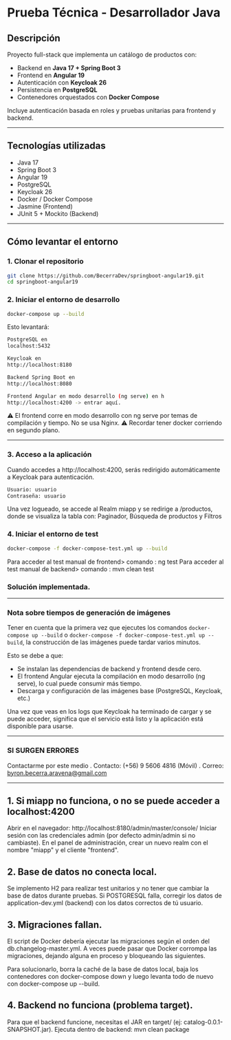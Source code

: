 # Prueba Técnica - Desarrollador Java

## Descripción

Proyecto full-stack que implementa un catálogo de productos con:

- Backend en **Java 17 + Spring Boot 3**  
- Frontend en **Angular 19**  
- Autenticación con **Keycloak 26**  
- Persistencia en **PostgreSQL**  
- Contenedores orquestados con **Docker Compose**  

Incluye autenticación basada en roles y pruebas unitarias para frontend y backend.

---

## Tecnologías utilizadas

- Java 17  
- Spring Boot 3  
- Angular 19  
- PostgreSQL  
- Keycloak 26  
- Docker / Docker Compose  
- Jasmine (Frontend)  
- JUnit 5 + Mockito (Backend)  

---

## Cómo levantar el entorno

### 1. Clonar el repositorio

```bash
git clone https://github.com/BecerraDev/springboot-angular19.git
cd springboot-angular19
```

### 2. Iniciar el entorno de desarrollo
```bash
docker-compose up --build
```
Esto levantará: 

```bash
PostgreSQL en 
localhost:5432

Keycloak en 
http://localhost:8180

Backend Spring Boot en
http://localhost:8080

Frontend Angular en modo desarrollo (ng serve) en h
http://localhost:4200 -> entrar aquí.
```

⚠️ El frontend corre en modo desarrollo con ng serve por temas de compilación y tiempo. No se usa Nginx. 
⚠️ Recordar tener docker corriendo en segundo plano.


---

### 3. Acceso a la aplicación

Cuando accedes a http://localhost:4200, serás redirigido automáticamente a Keycloak para autenticación.

```bash
Usuario: usuario
Contraseña: usuario
```

Una vez logueado, se accede al Realm miapp y se redirige a /productos, donde se visualiza la tabla con: Paginador, Búsqueda de productos y Filtros


### 4. Iniciar el entorno de test
```bash
docker-compose -f docker-compose-test.yml up --build
```
Para acceder al test manual de frontend> comando : ng test
Para acceder al test manual de backend> comando : mvn clean test

### Solución implementada.










---

### Nota sobre tiempos de generación de imágenes

Tener en cuenta que la primera vez que ejecutes los comandos `docker-compose up --build` o `docker-compose -f docker-compose-test.yml up --build`, la construcción de las imágenes puede tardar varios minutos. 

Esto se debe a que:

- Se instalan las dependencias de backend y frontend desde cero.
- El frontend Angular ejecuta la compilación en modo desarrollo (ng serve), lo cual puede consumir más tiempo.
- Descarga y configuración de las imágenes base (PostgreSQL, Keycloak, etc.)

Una vez que veas en los logs que Keycloak ha terminado de cargar y se puede acceder, significa que el servicio está listo y la aplicación está disponible para usarse.



---

### SI SURGEN ERRORES ###
Contactarme por este medio 
. Contacto: (+56) 9 5606 4816 (Móvil)
. Correo: byron.becerra.aravena@gmail.com

---

## 1. Si miapp no funciona, o no se puede acceder a localhost:4200
  
Abrir en el navegador: http://localhost:8180/admin/master/console/
Iniciar sesión con las credenciales admin (por defecto admin/admin si no cambiaste). En el panel de administración, crear un nuevo realm con el nombre "miapp" y el cliente "frontend".

## 2. Base de datos no conecta local.

Se implemento H2 para realizar test unitarios y no tener que cambiar la base de datos durante pruebas. Si POSTGRESQL falla, corregir los datos de application-dev.yml (backend) con los datos correctos de tú usuario.  

## 3. Migraciones fallan.

El script de Docker debería ejecutar las migraciones según el orden del db.changelog-master.yml. A veces puede pasar que Docker corrompa las migraciones, dejando alguna en proceso y bloqueando las siguientes.

Para solucionarlo, borra la caché de la base de datos local, baja los contenedores con docker-compose down y luego levanta todo de nuevo con docker-compose up --build.

## 4. Backend no funciona (problema target). 

Para que el backend funcione, necesitas el JAR en target/ (ej: catalog-0.0.1-SNAPSHOT.jar).
Ejecuta dentro de backend: mvn clean package


